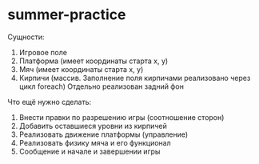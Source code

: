 # summer-practice
Сущности:
  1) Игровое поле
  2) Платформа (имеет координаты старта x, y)
  3) Мяч (имеет координаты старта x, y) 
  4) Кирпичи (массив. Заполнение поля кирпичами реализовано через цикл foreach)
Отдельно реализован задний фон

Что ещё нужно сделать:
  1) Внести правки по разрешению игры (соотношение сторон)
  2) Добавить оставшиеся уровни из кирпичей
  3) Реализовать движение платформы (управление)
  4) Реализовать физику мяча и его функционал
  5) Сообщение и начале и завершении игры
